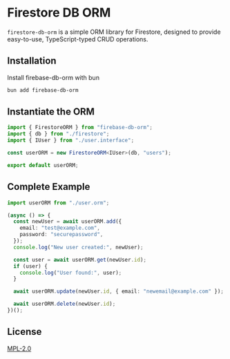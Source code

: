 # Firestore DB ORM

`firestore-db-orm` is a simple ORM library for Firestore, designed to provide easy-to-use, TypeScript-typed CRUD
operations.

## Installation

Install firebase-db-orm with bun

```bash
bun add firebase-db-orm
```

## Instantiate the ORM

```typescript
import { FirestoreORM } from "firebase-db-orm";
import { db } from "./firestore";
import { IUser } from "./user.interface";

const userORM = new FirestoreORM<IUser>(db, "users");

export default userORM;
```

## Complete Example

```typescript
import userORM from "./user.orm";

(async () => {
  const newUser = await userORM.add({
    email: "test@example.com",
    password: "securepassword",
  });
  console.log("New user created:", newUser);

  const user = await userORM.get(newUser.id);
  if (user) {
    console.log("User found:", user);
  }

  await userORM.update(newUser.id, { email: "newemail@example.com" });

  await userORM.delete(newUser.id);
})();
```

## License

[MPL-2.0](https://www.mozilla.org/en-US/MPL/2.0/)
